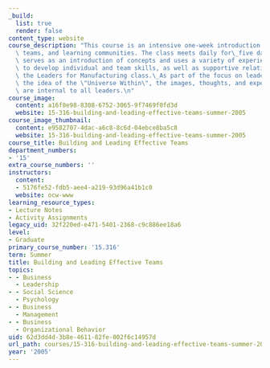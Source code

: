 ```yaml
---
_build:
  list: true
  render: false
content_type: website
course_description: "This course is an intensive one-week introduction to leadership,\
  \ teams, and learning communities. The class meets daily for\_five days. The class\
  \ serves as an introduction of concepts and uses a variety of experiential exercises\
  \ to develop individual and team skills, as well as supportive relationships within\
  \ the Leaders for Manufacturing class.\_As part of the focus on leadership, it discusses\
  \ the idea of the \"Universe Within\", the images, thoughts, and experiences that\
  \ are internal to all leaders.\n"
course_image:
  content: a16f8e98-8308-6752-3065-9f7469f0fd3d
  website: 15-316-building-and-leading-effective-teams-summer-2005
course_image_thumbnail:
  content: e9582707-4dac-a6c8-8c6d-04ebce8ba5c8
  website: 15-316-building-and-leading-effective-teams-summer-2005
course_title: Building and Leading Effective Teams
department_numbers:
- '15'
extra_course_numbers: ''
instructors:
  content:
  - 5176fe52-fdb5-aee4-a219-93d96a41b1c0
  website: ocw-www
learning_resource_types:
- Lecture Notes
- Activity Assignments
legacy_uid: 32f220ed-e471-5401-2368-c9c886ee18a6
level:
- Graduate
primary_course_number: '15.316'
term: Summer
title: Building and Leading Effective Teams
topics:
- - Business
  - Leadership
- - Social Science
  - Psychology
- - Business
  - Management
- - Business
  - Organizational Behavior
uid: 62d3dd4d-3b8e-4611-82fe-002f6c14957d
url_path: courses/15-316-building-and-leading-effective-teams-summer-2005
year: '2005'
---
```


